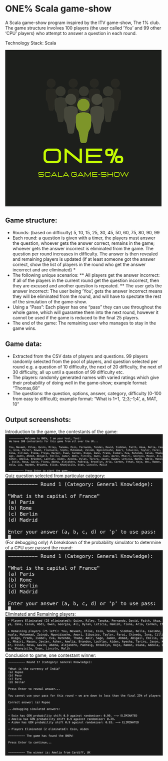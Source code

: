 # ONE% Scala game-show

A Scala game-show program inspired by the ITV game-show, The 1% club. The game structure involves 100 players (the user called ‘You’ and 99 other ‘CPU’ players) who attempt to answer a question in each round.

Technology Stack: Scala

![logo](screenshots/project-onepercent.png)

## Game structure:
* Rounds: (based on difficulty) 5, 10, 15, 25, 30, 45, 50, 60, 75, 80, 90, 99
* Each round: a question is given with a timer, the players must answer the question, whoever gets the answer correct, remains in the game; whoever gets the answer incorrect is eliminated from the game. The question per round increases in difficulty. The answer is then revealed and remaining players is updated (if at least someone got the answer correct, show the list of players in the round who get the answer incorrect and are eliminated)
    * 
* The following unique scenarios:
    ** All players get the answer incorrect: If all of the players in the current round get the question incorrect, then they are excused and another question is repeated.
    ** The user gets the answer incorrect: The user being ‘You’, gets the answer incorrect means they will be eliminated from the round, and will have to spectate the rest of the simulation of the game-show.
* Using a “Pass”: Each player has one “pass” they can use throughout the whole game, which will guarantee them into the next round, however it cannot be used if the game is reduced to the final 25 players.
* The end of the game: The remaining user who manages to stay in the game wins.

## Game data:
* Extracted from the CSV data of players and questions. 99 players randomly selected from the pool of players, and question selected per round e.g. a question of 10 difficulty, the next of 20 difficulty, the next of 30 difficulty, all up until a question of 99 difficulty etc.
* The players: randomly generated names with varied ratings which give their probability of doing well in the game-show; example format: “Thomas,68”
* The questions: the question, options, answer, category, difficulty (0-100 from easy to difficult); example format: “What is 1+1, ‘2;3;-1;4’, a, MAT, 10”

## Output screenshots:
Introduction to the game, the contestants of the game: ![os-1](screenshots/output-intro.png) 
Quiz question selected from particular category: ![os-2](screenshots/output-qn.png) 
(For debugging only) A breakdown of the probability simulator to determine of a CPU user passed the round: ![os-3](screenshots/output-qn.png) 
Eliminated and Remaining players: ![os-4](screenshots/output-update.png)
Conclusion to game, one contestant winner: ![os-5](screenshots/output-final.png) 